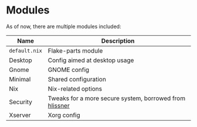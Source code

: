 # Modules

As of now, there are multiple modules included:

Name           | Description
-------------- | -----------
`default.nix`  | Flake-parts module
Desktop        | Config aimed at desktop usage
Gnome          | GNOME config
Minimal        | Shared configuration
Nix            | Nix-related options
Security       | Tweaks for a more secure system, borrowed from [hlissner](https://github.com/hlissner/dotfiles/blob/master/modules/security.nix)
Xserver        | Xorg config
